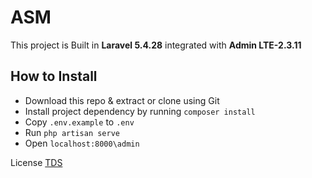 # ASM
This project is Built in **Laravel 5.4.28** integrated with **Admin LTE-2.3.11**

## How to Install
- Download this repo & extract or clone using Git
- Install project dependency by running `composer install`
- Copy `.env.example` to `.env`
- Run `php artisan serve`
- Open `localhost:8000\admin`

License [TDS](http://techdevsystems.com/licenses)

